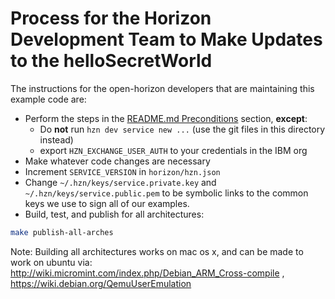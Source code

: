 # Process for the Horizon Development Team to Make Updates to the helloSecretWorld

The instructions for the open-horizon developers that are maintaining this example code are:

- Perform the steps in the [README.md Preconditions](README.md#preconditions) section, **except**:
  - Do **not** run `hzn dev service new ...` (use the git files in this directory instead)
  - export `HZN_EXCHANGE_USER_AUTH` to your credentials in the IBM org
- Make whatever code changes are necessary
- Increment `SERVICE_VERSION` in `horizon/hzn.json`
- Change `~/.hzn/keys/service.private.key` and `~/.hzn/keys/service.public.pem` to be symbolic links to the common keys we use to sign all of our examples.
- Build, test, and publish for all architectures:

```bash
make publish-all-arches
```

Note: Building all architectures works on mac os x, and can be made to work on ubuntu via: http://wiki.micromint.com/index.php/Debian_ARM_Cross-compile , https://wiki.debian.org/QemuUserEmulation
